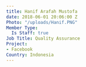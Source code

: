 ```yaml
---
title: Hanif Arafah Mustofa
date: 2018-06-01 20:06:00 Z
Photo: "/uploads/Hanif.PNG"
Member Type:
  Is Staff: true
Job Title: Quality Assurance
Project:
- Facebook
Country: Indonesia
---
```


